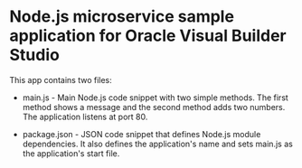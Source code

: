 # Node.js microservice sample application for Oracle Visual Builder Studio
This app contains two files:
* main.js - Main Node.js code snippet with two simple methods. The first method shows a message and the second method adds two numbers. The application listens at port 80.

* package.json - JSON code snippet that defines Node.js module dependencies. It also defines the application's name and sets main.js as the application's start file.
